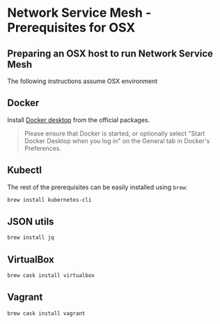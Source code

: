 # Network Service Mesh - Prerequisites for OSX

## Preparing an OSX host to run Network Service Mesh

The following instructions assume OSX environment

## Docker

Install [Docker desktop](https://www.docker.com/products/docker-desktop) from the official packages.

> Please ensure that Docker is started, or optionally select "Start Docker Desktop when you log in" on the General tab in Docker's Preferences.

## Kubectl

The rest of the prerequisites can be easily installed using `brew`:

```bash
brew install kubernetes-cli
```

## JSON utils

```bash
brew install jq
```

## VirtualBox

```bash
brew cask install virtualbox
```

## Vagrant

```bash
brew cask install vagrant
```
